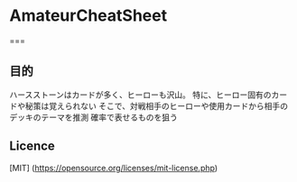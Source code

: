 # AmateurCheatSheet
===

## 目的

ハースストーンはカードが多く、ヒーローも沢山。
特に、ヒーロー固有のカードや秘策は覚えられない
そこで、対戦相手のヒーローや使用カードから相手のデッキのテーマを推測
確率で表せるものを狙う

## Licence

[MIT]
(https://opensource.org/licenses/mit-license.php)
